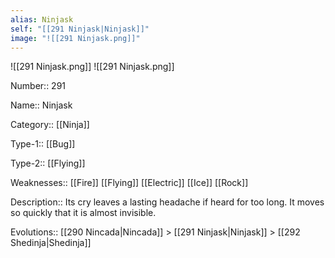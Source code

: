 ```yaml
---
alias: Ninjask
self: "[[291 Ninjask|Ninjask]]"
image: "![[291 Ninjask.png]]"
---
```


![[291 Ninjask.png]]
![[291 Ninjask.png]]

Number:: 291

Name:: Ninjask

Category:: [[Ninja]]

Type-1:: [[Bug]]

Type-2:: [[Flying]]

Weaknesses:: [[Fire]] [[Flying]] [[Electric]] [[Ice]] [[Rock]]

Description:: Its cry leaves a lasting headache if heard for too long. It moves so quickly that it is almost invisible.

Evolutions:: [[290 Nincada|Nincada]] > [[291 Ninjask|Ninjask]] > [[292 Shedinja|Shedinja]]